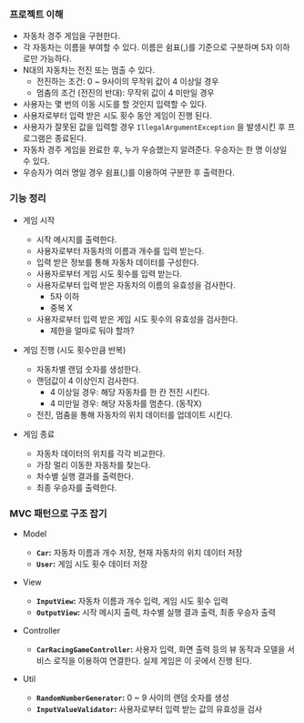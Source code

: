 ### 프로젝트 이해

- 자동차 경주 게임을 구현한다.
- 각 자동차는 이름을 부여할 수 있다. 이름은 쉼표(,)를 기준으로 구분하며 5자 이하로만 가능하다.
- N대의 자동차는 전진 또는 멈출 수 있다.
    - 전진하는 조건: 0 ~ 9사이의 무작위 값이 4 이상일 경우
    - 멈춤의 조건 (전진의 반대): 무작위 값이 4 미만일 경우
- 사용자는 몇 번의 이동 시도를 할 것인지 입력할 수 있다.
- 사용자로부터 입력 받은 시도 횟수 동안 게임이 진행 된다.
- 사용자가 잘못된 값을 입력할 경우 `IllegalArgumentException` 을 발생시킨 후 프로그램은 종료된다.
- 자동차 경주 게임을 완료한 후, 누가 우승했는지 알려준다. 우승자는 한 명 이상일 수 있다.
- 우승자가 여러 명일 경우 쉼표(,)를 이용하여 구분한 후 출력한다.

### 기능 정리

- 게임 시작
    - 시작 메시지를 출력한다.
    - 사용자로부터 자동차의 이름과 개수를 입력 받는다.
    - 입력 받은 정보를 통해 자동차 데이터를 구성한다.
    - 사용자로부터 게임 시도 횟수를 입력 받는다.
    - 사용자로부터 입력 받은 자동차의 이름의 유효성을 검사한다.
        - 5자 이하
        - 중복 X
    - 사용자로부터 입력 받은 게임 시도 횟수의 유효성을 검사한다.
        - 제한을 얼마로 둬야 할까?

- 게임 진행 (시도 횟수만큼 반복)
    - 자동차별 랜덤 숫자를 생성한다.
    - 랜덤값이 4 이상인지 검사한다.
        - 4 이상일 경우: 해당 자동차를 한 칸 전진 시킨다.
        - 4 미만일 경우: 해당 자동차를 멈춘다. (동작X)
    - 전진, 멈춤을 통해 자동차의 위치 데이터를 업데이트 시킨다.
  
- 게임 종료
    - 자동차 데이터의 위치를 각각 비교한다.
    - 가장 멀리 이동한 자동차를 찾는다.
    - 차수별 실행 결과를 출력한다.
    - 최종 우승자를 출력한다.

### MVC 패턴으로 구조 잡기

- Model
    - **`Car`:** 자동차 이름과 개수 저장, 현재 자동차의 위치 데이터 저장
    - **`User`:** 게임 시도 횟수 데이터 저장
  
- View
    - **`InputView`:** 자동차 이름과 개수 입력, 게임 시도 횟수 입력
    - **`OutputView`:** 시작 메시지 출력, 차수별 실행 결과 출력, 최종 우승자 출력

- Controller
    - **`CarRacingGameController`:** 사용자 입력, 화면 출력 등의 뷰 동작과 모델을 서비스 로직을 이용하여 연결한다. 실제 게임은 이 곳에서 진행 된다.

- Util
    - **`RandomNumberGenerator`:** 0 ~ 9 사이의 랜덤 숫자를 생성
    - **`InputValueValidator`:** 사용자로부터 입력 받는 값의 유효성을 검사